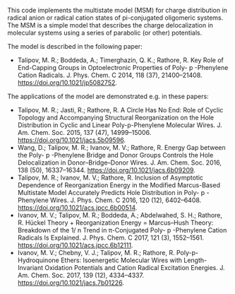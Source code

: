 This code implements the multistate model (MSM) for charge distribution in radical anion or radical cation states of pi-conjugated oligomeric systems. The MSM is a simple model that describes the charge delocalization in molecular systems using a series of parabolic (or other) potentials. 

The model is described in the following paper:
* Talipov, M. R.; Boddeda, A.; Timerghazin, Q. K.; Rathore, R. Key Role of End-Capping Groups in Optoelectronic Properties of Poly- p -Phenylene Cation Radicals. J. Phys. Chem. C 2014, 118 (37), 21400–21408. https://doi.org/10.1021/jp5082752.

The applications of the model are demonstrated e.g. in these papers:
* Talipov, M. R.; Jasti, R.; Rathore, R. A Circle Has No End: Role of Cyclic Topology and Accompanying Structural Reorganization on the Hole Distribution in Cyclic and Linear Poly-p-Phenylene Molecular Wires. J. Am. Chem. Soc. 2015, 137 (47), 14999–15006. https://doi.org/10.1021/jacs.5b09596.
* Wang, D.; Talipov, M. R.; Ivanov, M. V.; Rathore, R. Energy Gap between the Poly- p -Phenylene Bridge and Donor Groups Controls the Hole Delocalization in Donor–Bridge–Donor Wires. J. Am. Chem. Soc. 2016, 138 (50), 16337–16344. https://doi.org/10.1021/jacs.6b09209.
* Talipov, M. R.; Ivanov, M. V.; Rathore, R. Inclusion of Asymptotic Dependence of Reorganization Energy in the Modified Marcus-Based Multistate Model Accurately Predicts Hole Distribution in Poly- p -Phenylene Wires. J. Phys. Chem. C 2016, 120 (12), 6402–6408. https://doi.org/10.1021/acs.jpcc.6b00514.
* Ivanov, M. V.; Talipov, M. R.; Boddeda, A.; Abdelwahed, S. H.; Rathore, R. Hückel Theory + Reorganization Energy = Marcus–Hush Theory: Breakdown of the 1/ n Trend in π-Conjugated Poly- p -Phenylene Cation Radicals Is Explained. J. Phys. Chem. C 2017, 121 (3), 1552–1561. https://doi.org/10.1021/acs.jpcc.6b12111.
* Ivanov, M. V.; Chebny, V. J.; Talipov, M. R.; Rathore, R. Poly-p-Hydroquinone Ethers: Isoenergetic Molecular Wires with Length-Invariant Oxidation Potentials and Cation Radical Excitation Energies. J. Am. Chem. Soc. 2017, 139 (12), 4334–4337. https://doi.org/10.1021/jacs.7b01226.
